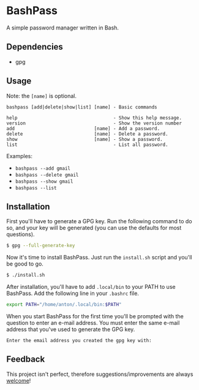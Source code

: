 # BashPass
A simple password manager written in Bash.

## Dependencies
- gpg

## Usage
Note: the `[name]` is optional.

```
bashpass [add|delete|show|list] [name] - Basic commands

help                                   - Show this help message.
version                                - Show the version number
add                             [name] - Add a password.
delete                          [name] - Delete a password.
show                            [name] - Show a password.
list                                   - List all password.
```

Examples: 
- `bashpass --add gmail`
- `bashpass --delete gmail`
- `bashpass --show gmail`
- `bashpass --list`

## Installation
First you'll have to generate a GPG key. Run the following command to do so, and your key will be generated (you can use the defaults for most questions).

```bash
$ gpg --full-generate-key
```

Now it's time to install BashPass. Just run the `install.sh` script and you'll be good to go.

```bash
$ ./install.sh
```

After installation, you'll have to add `.local/bin` to your PATH to use BashPass. Add the following line in your `.bashrc` file.

```bash
export PATH="/home/anton/.local/bin:$PATH"
```

When you start BashPass for the first time you'll be prompted with the question to enter an e-mail address. You must enter the same e-mail address that you've used to generate the GPG key.

```
Enter the email address you created the gpg key with:
```

## Feedback
This project isn't perfect, therefore suggestions/improvements are always [welcome](https://github.com/TuX-sudo/BashPass/issues)!
